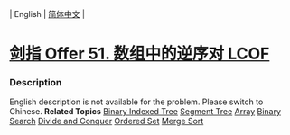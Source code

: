 | English | [简体中文](README.md) |

# [剑指 Offer 51. 数组中的逆序对  LCOF](https://leetcode-cn.com/problems/shu-zu-zhong-de-ni-xu-dui-lcof)
 ### Description
English description is not available for the problem. Please switch to Chinese.
**Related Topics**  [Binary Indexed Tree](https://leetcode-cn.com/tag/binary-indexed-tree) [Segment Tree](https://leetcode-cn.com/tag/segment-tree) [Array](https://leetcode-cn.com/tag/array) [Binary Search](https://leetcode-cn.com/tag/binary-search) [Divide and Conquer](https://leetcode-cn.com/tag/divide-and-conquer) [Ordered Set](https://leetcode-cn.com/tag/ordered-set) [Merge Sort](https://leetcode-cn.com/tag/merge-sort) 